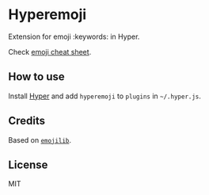 
# Hyperemoji

Extension for emoji :keywords: in Hyper.

Check [emoji cheat sheet](https://www.webpagefx.com/tools/emoji-cheat-sheet/).

## How to use

Install [Hyper](https://hyper.is) and add `hyperemoji`
to `plugins` in `~/.hyper.js`.

## Credits

Based on [`emojilib`](https://github.com/muan/emojilib).

## License

MIT
